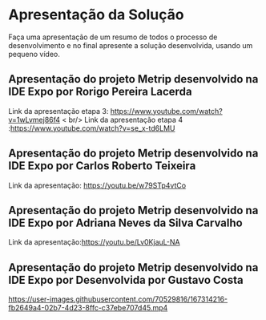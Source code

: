 # Apresentação da Solução

Faça uma apresentação de um resumo de todos o processo de desenvolvimento e no final apresente a solução desenvolvida, usando um pequeno vídeo.


## Apresentação do projeto Metrip desenvolvido na IDE Expo por Rorigo Pereira Lacerda
 Link da apresentação etapa 3: https://www.youtube.com/watch?v=1wLvmej86f4 < br/>
 Link da apresentação etapa 4 :https://www.youtube.com/watch?v=se_x-td6LMU


## Apresentação do projeto Metrip desenvolvido na IDE Expo por Carlos Roberto Teixeira
 Link da apresentação: https://youtu.be/w79STp4vtCo

## Apresentação do projeto Metrip desenvolvido na IDE Expo por Adriana Neves da Silva Carvalho
 Link da apresentação:https://youtu.be/Lv0KjauL-NA

## Apresentação do projeto Metrip desenvolvido na IDE Expo por Desenvolvida por Gustavo Costa

https://user-images.githubusercontent.com/70529816/167314216-fb2649a4-02b7-4d23-8ffc-c37ebe707d45.mp4
